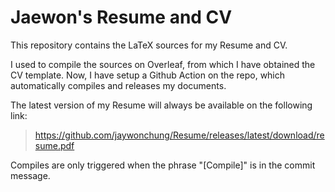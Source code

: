 # Jaewon's Resume and CV

This repository contains the LaTeX sources for my Resume and CV.

I used to compile the sources on Overleaf, from which I have obtained the CV template. Now, I have setup a Github Action on the repo, which automatically compiles and releases my documents.

The latest version of my Resume will always be available on the following link:

> https://github.com/jaywonchung/Resume/releases/latest/download/resume.pdf

Compiles are only triggered when the phrase "[Compile]" is in the commit message.
